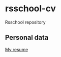 # rsschool-cv
Rsschool repository

## Personal data

[My resume](https://yurka1605.github.io/rsschool-cv/cv)
